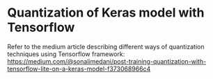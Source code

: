 # Quantization of Keras model with Tensorflow

Refer to the medium article describing different ways of quantization techniques using Tensorflow framework:
https://medium.com/@sonalimedani/post-training-quantization-with-tensorflow-lite-on-a-keras-model-f373068966c4


